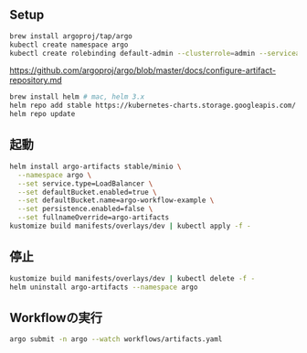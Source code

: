 
## Setup

```bash
brew install argoproj/tap/argo
kubectl create namespace argo
kubectl create rolebinding default-admin --clusterrole=admin --serviceaccount=argo:default --namespace=argo
```

https://github.com/argoproj/argo/blob/master/docs/configure-artifact-repository.md

```bash
brew install helm # mac, helm 3.x
helm repo add stable https://kubernetes-charts.storage.googleapis.com/ # official Helm stable charts
helm repo update
```

## 起動

```bash
helm install argo-artifacts stable/minio \
  --namespace argo \
  --set service.type=LoadBalancer \
  --set defaultBucket.enabled=true \
  --set defaultBucket.name=argo-workflow-example \
  --set persistence.enabled=false \
  --set fullnameOverride=argo-artifacts
kustomize build manifests/overlays/dev | kubectl apply -f -
```

## 停止

```bash
kustomize build manifests/overlays/dev | kubectl delete -f -
helm uninstall argo-artifacts --namespace argo
```

## Workflowの実行

```bash
argo submit -n argo --watch workflows/artifacts.yaml 
```
